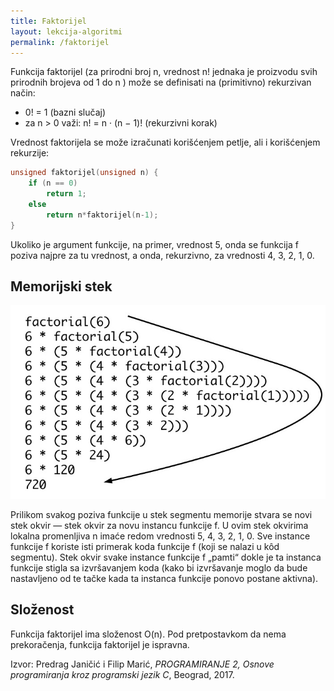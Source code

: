 ```yaml
---
title: Faktorijel
layout: lekcija-algoritmi
permalink: /faktorijel
---
```


Funkcija faktorijel (za prirodni broj n, vrednost n! jednaka je proizvodu svih prirodnih brojeva od 1 do n ) može se definisati na (primitivno) rekurzivan način:

- 0! = 1 (bazni slučaj)
- za n > 0 važi: n! = n · (n − 1)! (rekurzivni korak)

Vrednost faktorijela se može izračunati korišćenjem petlje, ali i korišćenjem rekurzije:

```c
unsigned faktorijel(unsigned n) {
    if (n == 0)
        return 1;
    else
        return n*faktorijel(n-1);
}
```

Ukoliko je argument funkcije, na primer, vrednost 5, onda se funkcija f poziva najpre za tu vrednost, a onda, rekurzivno, za vrednosti 4, 3, 2, 1, 0.

## Memorijski stek

![](/images/koncepti/algoritmi/faktorijel.jpg)

Prilikom svakog poziva funkcije u stek segmentu memorije stvara se novi stek okvir — stek okvir za novu instancu funkcije f. U ovim stek okvirima lokalna promenljiva n imaće redom vrednosti 5, 4, 3, 2, 1, 0. Sve instance funkcije f koriste isti primerak koda funkcije f (koji se nalazi u kôd segmentu). Stek okvir svake instance funkcije f „pamti“ dokle je ta instanca funkcije stigla sa izvršavanjem koda (kako bi izvršavanje moglo da bude nastavljeno od te tačke kada ta instanca funkcije ponovo postane aktivna).

## Složenost

Funkcija faktorijel ima složenost O(n). Pod pretpostavkom da nema prekoračenja, funkcija faktorijel je ispravna.


Izvor: Predrag Janičić i Filip Marić, *PROGRAMIRANJE 2, Osnove programiranja kroz programski jezik C*, Beograd, 2017.
